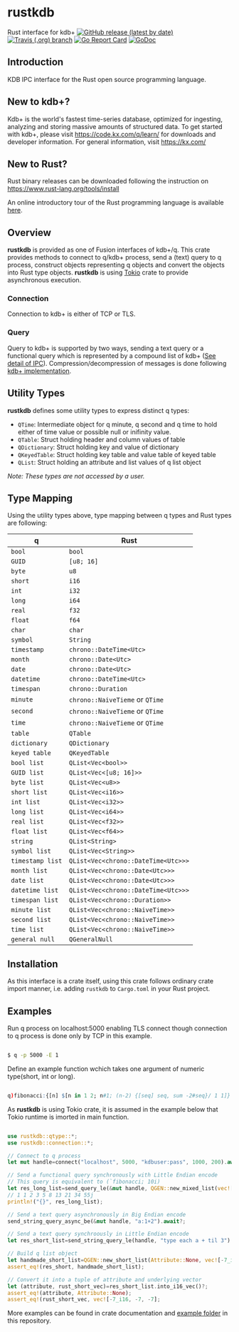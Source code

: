 # rustkdb
Rust interface for kdb+
[![GitHub release (latest by date)](https://img.shields.io/github/v/release/kxsystems/gokdb?include_prereleases)](https://github.com/kxsystems/gokdb/releases)
[![Travis (.org) branch](https://img.shields.io/travis/kxsystems/gokdb/master?label=travis%20build)](https://travis-ci.org/kxsystems/gokdb/branches)
[![Go Report Card](https://goreportcard.com/badge/github.com/kxsystems/gokdb)](https://goreportcard.com/report/github.com/kxsystems/gokdb)
[![GoDoc](https://img.shields.io/badge/GoDoc-reference-007d9c)](https://pkg.go.dev/github.com/kxsystems/gokdb)

## Introduction

KDB IPC interface for the Rust open source programming language.

## New to kdb+?

Kdb+ is the world's fastest time-series database, optimized for ingesting, analyzing and storing massive amounts of structured data. To get started with kdb+, please visit https://code.kx.com/q/learn/ for downloads and developer information. For general information, visit https://kx.com/

## New to Rust?

Rust binary releases can be downloaded following the instruction on https://www.rust-lang.org/tools/install

An online introductory tour of the Rust programming language is available [here](https://doc.rust-lang.org/stable/book/).


## Overview

**rustkdb** is provided as one of Fusion interfaces of kdb+/q. This crate provides methods to connect to q/kdb+ process, send a (text) query to q process, construct objects representing q objects and convert the objects into Rust type objects. **rustkdb** is using [Tokio](https://tokio.rs/) crate to provide asynchronous execution.

### Connection
Connection to kdb+ is either of TCP or TLS.

### Query
Query to kdb+ is supported by two ways, sending a text query or a functional query which is represented by a compound list of kdb+ ([See detail of IPC](https://code.kx.com/q4m3/11_IO/#116-interprocess-communication)). Compression/decompression of messages is done following [kdb+ implementation](https://code.kx.com/q/basics/ipc/#compression).

## Utility Types

**rustkdb** defines some utility types to express distinct q types:
- `QTime`: Intermediate object for q minute, q second and q time to hold either of time value or possible null or inifinity value.
- `QTable`: Struct holding header and column values of table
- `QDictionary`: Struct holding key and value of dictionary
- `QKeyedTable`: Struct holding key table and value table of keyed table
- `QList`: Struct holding an attribute and list values of q list object

*Note: These types are not accessed by a user.*

## Type Mapping

Using the utility types above, type mapping between q types and Rust types are following:

| q                | Rust                                |
|------------------|-------------------------------------|
| `bool`           | `bool`                              |
| `GUID`           | `[u8; 16]`                          |
| `byte`           | `u8`                                |
| `short`          | `i16`                               |
| `int`            | `i32`                               |
| `long`           | `i64`                               |
| `real`           | `f32`                               |
| `float`          | `f64`                               |
| `char`           | `char`                              |
| `symbol`         | `String`                            |
| `timestamp`      | `chrono::DateTime<Utc>`             |
| `month`          | `chrono::Date<Utc>`                 |
| `date`           | `chrono::Date<Utc>`                 |
| `datetime`       | `chrono::DateTime<Utc>`             |
| `timespan`       | `chrono::Duration`                  |
| `minute`         | `chrono::NaiveTieme` or `QTime`     |
| `second`         | `chrono::NaiveTieme` or `QTime`     |
| `time`           | `chrono::NaiveTieme` or `QTime`     |
| `table`          | `QTable`                            |
| `dictionary`     | `QDictionary`                       |
| `keyed table`    | `QKeyedTable`                       |
| `bool list`      | `QList<Vec<bool>>`                  |
| `GUID list`      | `QList<Vec<[u8; 16]>>`              |
| `byte list`      | `QList<Vec<u8>>`                    |
| `short list`     | `QList<Vec<i16>>`                   |
| `int list`       | `QList<Vec<i32>>`                   |
| `long list`      | `QList<Vec<i64>>`                   |
| `real list`      | `QList<Vec<f32>>`                   |
| `float list`     | `QList<Vec<f64>>`                   |
| `string`         | `QList<String>`                     |
| `symbol list`    | `QList<Vec<String>>`                |
| `timestamp list` | `QList<Vec<chrono::DateTime<Utc>>>` |
| `month list`     | `QList<Vec<chrono::Date<Utc>>>`     |
| `date list`      | `QList<Vec<chrono::Date<Utc>>>`     |
| `datetime list`  | `QList<Vec<chrono::DateTime<Utc>>>` |
| `timespan list`  | `QList<Vec<chrono::Duration>>`      |
| `minute list`    | `QList<Vec<chrono::NaiveTime>>`     |
| `second list`    | `QList<Vec<chrono::NaiveTime>>`     |
| `time list`      | `QList<Vec<chrono::NaiveTime>>`     |
| `general null`   | `QGeneralNull`                      |

## Installation

As this interface is a crate itself, using this crate follows ordinary crate import manner, i.e. adding `rustkdb` to `Cargo.toml` in your Rust project.

## Examples

Run q process on localhost:5000 enabling TLS connect though connection to q process is done only by TCP in this example.

```bash

$ q -p 5000 -E 1

```

Define an example function wchich takes one argument of numeric type(short, int or long).

```q

q)fibonacci:{[n] $[n in 1 2; n#1; (n-2) {[seq] seq, sum -2#seq}/ 1 1]}

```

As **rustkdb** is using Tokio crate, it is assumed in the example below that Tokio runtime is imorted in main function.

```Rust

use rustkdb::qtype::*;
use rustkdb::connection::*;

// Connect to q process
let mut handle=connect("localhost", 5000, "kdbuser:pass", 1000, 200).await.expect("Failed to connect");

// Send a functional query synchronously with Little Endian encode
// This query is equivalent to (`fibonacci; 10i)
let res_long_list=send_query_le(&mut handle, QGEN::new_mixed_list(vec![QGEN::new_symbol("fibonacci"), QGEN::new_int(10)])).await?;
// 1 1 2 3 5 8 13 21 34 55j
println!("{}", res_long_list);

// Send a text query asynchronously in Big Endian encode
send_string_query_async_be(&mut handle, "a:1+2").await?;

// Send a text query synchroously in Little Endian encode
let res_short_list=send_string_query_le(handle, "type each a + til 3").await?;

// Build q list object
let handmade_short_list=QGEN::new_short_list(Attribute::None, vec![-7_i16, -7, -7]):
assert_eq!(res_short, handmade_short_list);

// Convert it into a tuple of attribute and underlying vector
let (attribute, rust_short_vec)=res_short_list.into_i16_vec()?;
assert_eq!(attribute, Attribute::None);
assert_eq!(rust_short_vec, vec![-7_i16, -7, -7];

```

More examples can be found in crate documentation and [example folder](./examples/) in this repository.